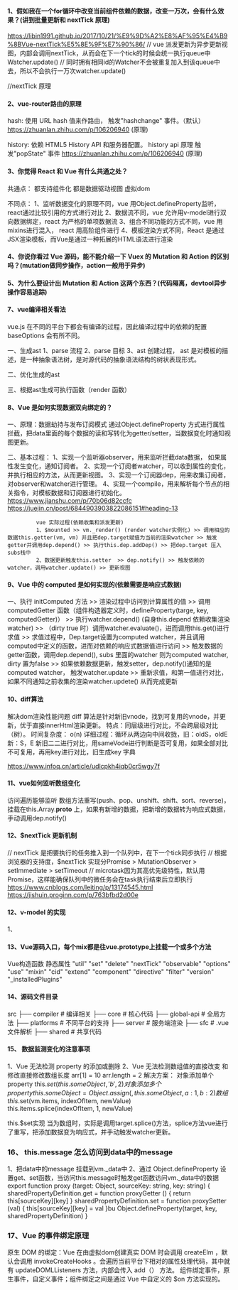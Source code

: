 #### 1、假如我在一个for循环中改变当前组件依赖的数据，改变一万次，会有什么效果？(讲到批量更新和 nextTick 原理)
https://libin1991.github.io/2017/10/21/%E9%9D%A2%E8%AF%95%E4%B9%8BVue-nextTick%E5%8E%9F%E7%90%86/
// vue 派发更新为异步更新视图，内部会调用nextTick，从而会在下一个tick的时候会统一执行queue中Watcher.update()
// 同时拥有相同id的Watcher不会被重复加入到该queue中去，所以不会执行一万次watcher.update()

//nextTick 原理

#### 2、vue-router路由的原理
hash: 使用 URL hash 值来作路由， 触发"hashchange" 事件。（默认）
https://zhuanlan.zhihu.com/p/106206940 (原理)

history: 依赖 HTML5 History API 和服务器配置。
history api 原理 触发"popState" 事件 
https://zhuanlan.zhihu.com/p/106206940 (原理)

#### 3、你觉得 React 和 Vue 有什么共通之处？
共通点：
都支持组件化
都是数据驱动视图
虚拟dom

不同点：
1、监听数据变化的原理不同，vue 用Object.defineProperty监听， react通过比较引用的方式进行对比
2、数据流不同，vue 允许用v-model进行双向数据绑定，react 为严格的单项数据流
3、组合不同功能的方式不同，vue 用mixins进行混入， react 用高阶组件进行
4、模板渲染方式不同，React 是通过JSX渲染模板，而Vue是通过一种拓展的HTML语法进行渲染

#### 4、你说你看过 Vue 源码，能不能介绍一下 Vuex 的 Mutation 和 Action 的区别吗？(mutation做同步操作，action一般用于异步)

#### 5、为什么要设计出 Mutation 和 Action 这两个东西？(代码隔离，devtool异步操作容易追踪)

#### 7、vue编译相关看法

vue.js 在不同的平台下都会有编译的过程，因此编译过程中的依赖的配置baseOptions 会有所不同。

一、生成ast
1、parse 流程
2、parse 目标
3、ast 创建过程， ast 是对模板的描述，是一种抽象语法树，是对源代码的抽象语法结构的树状表现形式。

二、优化生成的ast

三、根据ast生成可执行函数（render 函数）

#### 8、Vue 是如何实现数据双向绑定的？
一、原理：数据劫持与发布订阅模式
通过Object.defineProperty 方式进行属性拦截，把data里面的每个数据的读和写转化为getter/setter，当数据变化时通知视图更新。

二、基本过程： 1、实现一个监听器observer，用来监听拦截data数据， 如果属性发生变化，通知订阅者。
             2、实现一个订阅者watcher，可以收到属性的变化，并执行相应的方法，从而更新视图。
             3、实现一个订阅器dep，用来收集订阅者，对observer和watcher进行管理。
             4、实现一个compile，用来解析每个节点的相关指令，对模板数据和订阅器进行初始化。
             https://www.jianshu.com/p/70b06d82ccfc
             https://juejin.cn/post/6844903903822086151#heading-13

             vue 实际过程(依赖收集和派发更新)
             1、$mounted >> vm._render() (render watcher实例化) >> 调用相应的数据this.getter(vm, vm) 并且把dep.target赋值为当前的渲染watcher >> 触发getter并调用dep.depend() >> 执行this.dep.addDep() >> 把dep.target 压入subs栈中
             2、数据更新触发this.setter  >> dep.notify() >> 触发依赖的watcher，调用watcher.update() >> 更新视图

#### 9、Vue 中的 computed 是如何实现的(依赖需要是响应式数据)  

一、执行 initComputed 方法 >> 渲染过程中访问到计算属性的值 >> 调用computedGetter 函数（组件构造器定义时，defineProperty(targe, key, computedGetter)） >> 执行watcher.depend() (自身this.depend 依赖收集渲染watcher) >> （dirty true 时）调用watcher.evaluate()，进而调用this.get()进行求值 >> 求值过程中，Dep.target设置为computed watcher，并且调用computed中定义的函数，进而对依赖的响应式数据值进行访问 >> 触发数据的getter函数，调用dep.depend(), subs 里面的watcher 则为computed watcher, dirty 置为false >> 如果依赖数据更新，触发setter，dep.notify()通知的是computed watcher， 触发watcher.update >> 重新求值，和第一值进行对比，如果不同通知之前收集的渲染watcher.updete() 从而完成更新

#### 10、diff算法
解决dom渲染性能问题
diff 算法是针对新旧vnode，找到可复用的vnode，并更新，优于直接innerHtml渲染更新。
特点：同层级进行对比，不会跨层级对比（树）。
时间复杂度： o(n)
详细过程：循环从两边向中间收拢，旧：oldS，oldE  新：S，E   新旧二二进行对比，用sameVode进行判断是否可复用，如果全部对比不可复用，再用key进行对比，旧生成key 字典

https://www.infoq.cn/article/udlcpkh4iqb0cr5wgy7f


#### 11、vue如何监听数组变化
访问遍历能够监听
数组方法重写(push、pop、unshift、shift、sort、reverse)，挂载在this.Array.__proto__ 上，如果有新增的数据，把新增的数据转为响应式数据，手动调用dep.notify()

#### 12、$nextTick 更新机制
// nextTick 是把要执行的任务推入到一个队列中，在下一个tick同步执行
// 根据浏览器的支持度，$nextTick 实现分Promise > MutationObserver > setImmediate > setTimeout
// microtask因为其高优先级特性，默认用Promise，这样能确保队列中的微任务会在task执行结束后立即执行
https://www.cnblogs.com/leiting/p/13174545.html
https://jishuin.proginn.com/p/763bfbd2d00e

#### 12、v-model 的实现
1、

#### 13、Vue源码入口，每个mix都是往vue.prototype上挂载一个或多个方法
Vue构造函数 静态属性
"util"
"set"
"delete"
"nextTick"
"observable"
"options"
"use"
"mixin"
"cid"
"extend"
"component"
"directive"
"filter"
"version"
"_installedPlugins"

#### 14、源码文件目录

src
├── compiler        # 编译相关 
├── core            # 核心代码 
    ├── global-api  # 全局方法
├── platforms       # 不同平台的支持
├── server          # 服务端渲染
├── sfc             # .vue 文件解析
├── shared          # 共享代码

#### 15、 数据监测变化的注意事项
1、Vue 无法检测 property 的添加或删除 
2、Vue 无法检测数组值的直接改变 和修改直接修改数组长度 arr[1] = 10   arr.length = 2
解决方案：
 对象添加单个property this.$set(this.someObject,'b',2)  
 对象添加多个property this.someObject = Object.assign({}, this.someObject, { a: 1, b: 2 })
 数组 this.$set(vm.items, indexOfItem, newValue)  
      this.items.splice(indexOfItem, 1, newValue)

 this.$set实现
 当为数组时，实际是调用target.splice()方法，splice方法vue进行了重写，把添加数据变为响应式，并手动触发watcher更新。

### 16、 this.message 怎么访问到data中的message
1、把data中的message 挂载到vm._data中
2、通过 Object.defineProperty 设置get、set函数，当访问this.message时触发get函数访问vm._data中的数据
export function proxy (target: Object, sourceKey: string, key: string) {
  sharedPropertyDefinition.get = function proxyGetter () {
    return this[sourceKey][key]
  }
  sharedPropertyDefinition.set = function proxySetter (val) {
    this[sourceKey][key] = val
  }bu
  Object.defineProperty(target, key, sharedPropertyDefinition)
}

### 17、Vue 的事件绑定原理
原生 DOM 的绑定：Vue 在由虚拟dom创建真实 DOM 时会调用 createElm ，默认会调用 invokeCreateHooks 。会遍历当前平台下相对的属性处理代码，其中就有 updateDOMLListeners 方法，内部会传入 add（） 方法。
组件绑定事件，原生事件，自定义事件；组件绑定之间是通过 Vue 中自定义的 $on 方法实现的。


